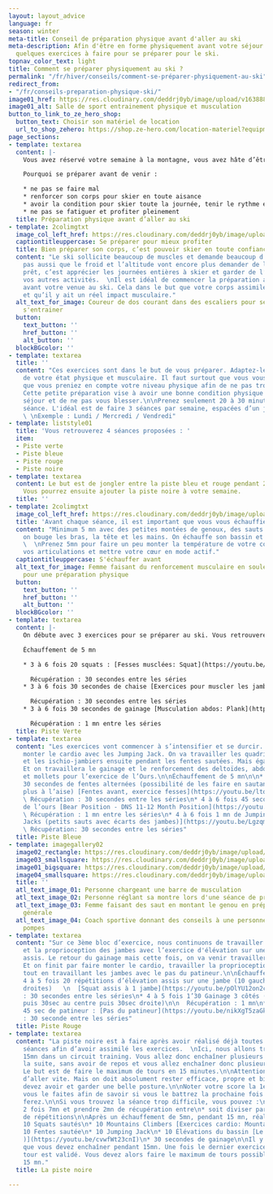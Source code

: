 ```yaml
---
layout: layout_advice
language: fr
season: winter
meta-title: Conseil de préparation physique avant d'aller au ski
meta-description: Afin d'être en forme physiquement avant votre séjour au ski, voilà
  quelques exercices à faire pour se préparer pour le ski.
topnav_color_text: light
title: Comment se préparer physiquement au ski ?
permalink: "/fr/hiver/conseils/comment-se-préparer-physiquement-au-ski"
redirect_from:
- "/fr/conseils-preparation-physique-ski/"
image01_href: https://res.cloudinary.com/deddrj0yb/image/upload/v1638883617/website/summer/Coach-prive-entrainement_k9n3ap.jpg
image01_alt: Salle de sport entrainement physique et musculation
button_to_link_to_ze_hero_shop:
  button_text: Choisir son matériel de location
  url_to_shop_zehero: https://shop.ze-hero.com/location-materiel?equipmentslug=%2Flocation-ski&rental_quality=0&oldslug=%2Flocation-ski&subslug=%2Flocation-ski-adulte&start-date=30%2F11%2F2021&number_rental_days=1
page_sections:
- template: textarea
  content: |-
    Vous avez réservé votre semaine à la montagne, vous avez hâte d’être sur vos skis et de profiter du domaine skiable. Prêt pour dévaler les pistes à toute vitesse, de skier des heures. Peut-être même de faire un peu de hors-piste, quelques bosses et du carving ? Le ski reste tout de même très physique, en fonction de l’intensité que l’on y met. C’est un sport qui demande un effort constant et une bonne condition physique.

    Pourquoi se préparer avant de venir :

    * ne pas se faire mal
    * renforcer son corps pour skier en toute aisance
    * avoir la condition pour skier toute la journée, tenir le rythme et être efficace
    * ne pas se fatiguer et profiter pleinement
  title: Préparation physique avant d’aller au ski
- template: 2colimgtxt
  image_col_left_href: https://res.cloudinary.com/deddrj0yb/image/upload/v1638823042/website/summer/clique-images-hSB2HmJYaTo-unsplash_fd9n1t.jpg
  captiontitleuppercase: Se préparer pour mieux profiter
  title: Bien préparer son corps, c’est pouvoir skier en toute confiance et plus facilement.
  content: "Le ski sollicite beaucoup de muscles et demande beaucoup d’énergie. N’oubliez
    pas aussi que le froid et l’altitude vont encore plus demander de l'énergie. Être
    prêt, c’est apprécier les journées entières à skier et garder de l’énergie pour
    vos autres activités.  \nIl est idéal de commencer la préparation au moins 1 mois
    avant votre venue au ski. Cela dans le but que votre corps assimile les séances
    et qu’il y ait un réel impact musculaire."
  alt_text_for_image: Coureur de dos courant dans des escaliers pour se préparer et
    s'entrainer
  button:
    text_button: ''
    href_button: ''
    alt_button: ''
  blockBGcolor: ''
- template: textarea
  title: ''
  content: "Ces exercices sont dans le but de vous préparer. Adaptez-les en fonction
    de votre état physique et musculaire. Il faut surtout que vous vous écoutez et
    que vous preniez en compte votre niveau physique afin de ne pas trop en faire.
    Cette petite préparation vise à avoir une bonne condition physique pour votre
    séjour et de ne pas vous blesser.\n\nPrenez seulement 20 à 30 minutes pour une
    séance. L'idéal est de faire 3 séances par semaine, espacées d’un jour entre.
    \ \nExemple : Lundi / Mercredi / Vendredi"
- template: liststyle01
  title: 'Vous retrouverez 4 séances proposées : '
  item:
  - Piste verte
  - Piste bleue
  - Piste rouge
  - Piste noire
- template: textarea
  content: Le but est de jongler entre la piste bleu et rouge pendant 2 semaines.
    Vous pourrez ensuite ajouter la piste noire à votre semaine.
  title: ''
- template: 2colimgtxt
  image_col_left_href: https://res.cloudinary.com/deddrj0yb/image/upload/v1638883617/website/summer/entrainement-preparation-physique-femme_cqellq.jpg
  title: 'Avant chaque séance, il est important que vous vous échauffiez. '
  content: "Minimum 5 mn avec des petites montées de genoux, des sauts sur place,
    on bouge les bras, la tête et les mains. On échauffe son bassin et ses genoux.
    \  \nPrenez 5mn pour faire un peu monter la température de votre corps, échauffer
    vos articulations et mettre votre cœur en mode actif."
  captiontitleuppercase: S'échauffer avant
  alt_text_for_image: Femme faisant du renforcement musculaire en soulevant des poids
    pour une préparation physique
  button:
    text_button: ''
    href_button: ''
    alt_button: ''
  blockBGcolor: ''
- template: textarea
  content: |-
    On débute avec 3 exercices pour se préparer au ski. Vous retrouverez donc les Squats. La chaise, qui est un classique du renforcement musculaire et surtout des exercices de musculation en ski. Et enfin un classique, du gainage. On va donc cibler quadriceps et fessiers, de la résistance et ensuite on cible les abdominaux et lombaires.

    Échauffement de 5 mn

    * 3 à 6 fois 20 squats : [Fesses musclées: Squat](https://youtu.be/HFzk7HC3QM4 "Squat")

      Récupération : 30 secondes entre les séries
    * 3 à 6 fois 30 secondes de chaise [Exercices pour muscler les jambes: Wall Sit](https://youtu.be/y9v66nRKtJM)

      Récupération : 30 secondes entre les séries
    * 3 à 6 fois 30 secondes de gainage [Musculation abdos: Plank](https://youtu.be/auaPX7B2rV4)

      Récupération : 1 mn entre les séries
  title: Piste Verte
- template: textarea
  content: "Les exercices vont commencer à s’intensifier et se durcir. On va faire
    monter le cardio avec les Jumping Jack. On va travailler les quadriceps, les fessiers
    et les ischio-jambiers ensuite pendant les fentes sautées. Mais également la proprioception.
    Et on travaillera le gainage et le renforcement des deltoïdes, abdominaux, quadriceps
    et mollets pour l’exercice de l’Ours.\n\nÉchauffement de 5 mn\n\n* 4 à 6 fois
    30 secondes de fentes alternées (possibilité de les faire en sautant pour les
    plus à l’aise) [Fentes avant, exercice fesses](https://youtu.be/ltoCx6E1ajU)  \n
    \ Récupération : 30 secondes entre les séries\n* 4 à 6 fois 45 secondes position
    de l’ours [Bear Position - DNS 11-12 Month Position](https://youtu.be/G6917KA_Ub8)\n\n
    \ Récupération : 1 mn entre les séries\n* 4 à 6 fois 1 mn de Jumping Jack [Jumping
    Jacks (petits sauts avec écarts des jambes)](https://youtu.be/Lgzqm0WNQ_s)\n\n
    \ Récupération: 30 secondes entre les séries"
  title: Piste Bleue
- template: imagegallery02
  image02_rectangle: https://res.cloudinary.com/deddrj0yb/image/upload/v1638883617/website/summer/E-coaching_knbvly.jpg
  image03_smallsquare: https://res.cloudinary.com/deddrj0yb/image/upload/v1641820123/website/summer/clem-onojeghuo-n6gnCa77Urc-unsplash_kjjv0z.jpg
  image01_bigsquare: https://res.cloudinary.com/deddrj0yb/image/upload/v1641820123/website/summer/victor-freitas-KIzBvHNe7hY-unsplash_ymvrxl.jpg
  image04_smallsquare: https://res.cloudinary.com/deddrj0yb/image/upload/v1641820123/website/summer/jonathan-borba-R0y_bEUjiOM-unsplash_pbfvvw.jpg
  title: ''
  atl_text_image_01: Personne chargeant une barre de musculation
  atl_text_image_02: Personne réglant sa montre lors d'une séance de préparation physique
  atl_text_image_03: Femme faisant des saut en montant le genou en préparation physique
    générale
  atl_text_image_04: Coach sportive donnant des conseils à une personne faisant des
    pompes
- template: textarea
  content: "Sur ce 3ème bloc d’exercice, nous continuons de travailler sur la force
    et la proprioception des jambes avec l’exercice d'élévation sur une jambe en partant
    assis. Le retour du gainage mais cette fois, on va venir travailler les obliques.
    Et on finit par faire monter le cardio, travailler la proprioception et l’équilibre
    tout en travaillant les jambes avec le pas du patineur.\n\nÉchauffement de 5 mn\n\n*
    4 à 5 fois 20 répétitions d’élévation assis sur une jambe (10 gauches puis 10
    droites)   \n  [Squat assis à 1 jambe](https://youtu.be/pOlYU12on2c)\n\n  Récupération
    : 30 secondes entre les séries\n* 4 à 5 fois 1’30 Gainage 3 côtés (30sec gauche
    puis 30sec au centre puis 30sec droite)\n\n  Récupération : 1 mn\n* 4 à 5 fois
    45 sec de patineur : [Pas du patineur](https://youtu.be/nikXgT5zaGk)\n\n  Récupération
    : 30 seconde entre les séries"
  title: Piste Rouge
- template: textarea
  content: "La piste noire est à faire après avoir réalisé déjà toutes les autres
    séances afin d’avoir assimilé les exercices.  \nIci, nous allons travailler pendant
    15mn dans un circuit training. Vous allez donc enchaîner plusieurs exercices à
    la suite, sans avoir de repos et vous allez enchaîner donc plusieurs tours d’exercices.
    Le but est de faire le maximum de tours en 15 minutes.\n\nAttention, le but est
    d’aller vite. Mais on doit absolument rester efficace, propre et bien placé. Vous
    devez avoir et garder une belle posture.\n\nNoter votre score la 1er fois que
    vous le faites afin de savoir si vous le battrez la prochaine fois que vous le
    ferez.\n\nSi vous trouvez la séance trop difficile, vous pouvez :\n\n* soit faire
    2 fois 7mn et prendre 2mn de récupération entre\n* soit diviser par 2 le nombre
    de répétitions\n\nAprès un échauffement de 5mn, pendant 15 mn, réalisez :\n\n*
    10 Squats sautés\n* 10 Mountains Climbers [Exercices cardio: Mountain Climber](https://youtu.be/x-W86CmGpxA)\n*
    10 Fentes sautée\n* 10 Jumping Jack\n* 10 Élévations du bassin [Le pont ( P4P_id_84
    )](https://youtu.be/cvwfWt23cnI)\n* 30 secondes de gainage\n\nIl y a donc 6 exercices
    que vous devez enchaîner pendant 15mn. Une fois le dernier exercice fait, votre
    tour est validé. Vous devez alors faire le maximum de tours possibles pendant
    15 mn."
  title: La piste noire

---
```

